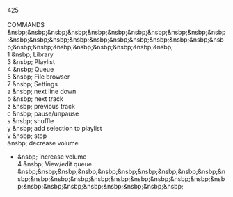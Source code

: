 425<br>
  <br>
  COMMANDS<br>
  &nsbp;&nsbp;&nsbp;&nsbp;&nsbp;&nsbp;&nsbp;&nsbp;&nsbp;&nsbp;&nsbp;&nsbp;&nsbp;&nsbp;&nsbp;&nsbp;&nsbp;&nsbp;&nsbp;&nsbp;&nsbp;&nsbp;&nsbp;&nsbp;&nsbp;&nsbp;&nsbp;&nsbp;&nsbp;&nsbp;<br>
  1 &nsbp; Library<br>
  3 &nsbp; Playlist<br>
  4 &nsbp; Queue<br>
  5 &nsbp; File browser<br>
  7 &nsbp; Settings<br>
  a &nsbp; next line down<br>
  b &nsbp; next track<br>
  z &nsbp; previous track<br>
  c &nsbp; pause/unpause<br>
  s &nsbp; shuffle<br>
  y &nsbp; add selection to playlist<br>
  v &nsbp; stop<br>
  &nsbp;  decrease volume<br>
  + &nsbp; increase volume<br>
  4 &nsbp; View/edit queue<br>
  &nsbp;&nsbp;&nsbp;&nsbp;&nsbp;&nsbp;&nsbp;&nsbp;&nsbp;&nsbp;&nsbp;&nsbp;&nsbp;&nsbp;&nsbp;&nsbp;&nsbp;&nsbp;&nsbp;&nsbp;&nsbp;&nsbp;&nsbp;&nsbp;&nsbp;&nsbp;&nsbp;&nsbp;&nsbp;